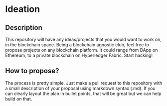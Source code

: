 # Ideation

## Description
This repository will have any ideas/projects that you would want to work on, in the blockchain space. Being a blockchain agnostic club, feel free to propose projects on any blockchain platform. It could range from DApp on Ethereum, to a private blockchain on Hyperledger Fabric. Start hacking!

## How to propose?
The process is pretty simple. Just make a pull request to this repository with a small description of your proposal using markdown syntax (.md). If you can clearly layout the plan in bullet points, that will be great but we can help build on that. 
